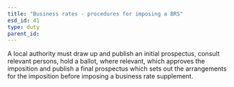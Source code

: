 ```yaml
---
title: "Business rates - procedures for imposing a BRS"
esd_id: 41
type: duty
parent_id:  
---
```


A local authority must draw up and publish an initial prospectus, consult relevant persons, hold a ballot, where relevant,  which approves the imposition and publish a final prospectus which sets out the arrangements for the imposition before imposing a business rate supplement.

